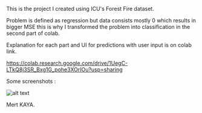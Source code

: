 This is the project I created using ICU's Forest Fire dataset.

Problem is defined as regression but data consists mostly 0 which results in bigger MSE 
this is why I transformed the problem into classification in the second part of colab.

Explanation for each part and UI for predictions with user input is on colab link.

https://colab.research.google.com/drive/1UegC-LTkQ8j3SR_Bxg1G_pohe3XOrIOu?usp=sharing

Some screenshots : 

![alt text](http://https://github.com/mertkaya13/Forestfires-Prediction-with-Machine-Learning/edit/master/README.md/to/Screenshot_1.PNG)

Mert KAYA.
